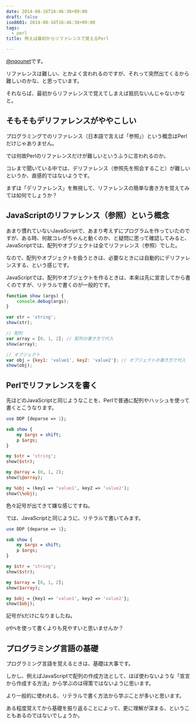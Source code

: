 ```yaml
---
date: 2014-08-16T16:46:30+09:00
draft: false
iso8601: 2014-08-16T16:46:30+09:00
tags:
  - perl
title: 例えば最初からリファレンスで覚えるPerl

---
```


[@nqounet](https://twitter.com/nqounet)です。

リファレンスは難しい、とかよく言われるのですが、それって突然出てくるから難しいのかな、と思っています。

それならば、最初からリファレンスで覚えてしまえば抵抗ないんじゃないかなと。

## そもそもデリファレンスがややこしい

プログラミングでのリファレンス（日本語で言えば「参照」）という概念はPerlだけじゃありません。

では何故Perlのリファレンスだけが難しいというふうに言われるのか。

コレまで聞いている中では、デリファレンス（参照先を照会すること）が難しいというか、直感的ではないようです。

まずは「デリファレンス」を無視して、リファレンスの簡単な書き方を覚えてみては如何でしょうか？

## JavaScriptのリファレンス（参照）という概念

あまり慣れていないJavaScriptで、あまり考えずにプログラムを作っていたのですが、ある時、何故コレがちゃんと動くのか、と疑問に思って確認してみると、JavaScriptでは、配列やオブジェクトは全てリファレンス（参照）でした。

なので、配列やオブジェクトを扱うときは、必要なときには自動的にデリファレンスする、という感じです。

JavaScriptでは、配列やオブジェクトを作るときは、本来は先に宣言してから書くのですが、リテラルで書くのが一般的です。

```javascript
function show (args) {
    console.debug(args);
}

var str = 'string';
show(str);

// 配列
var array = [0, 1, 2]; // 配列の書き方で代入
show(array);

// オブジェクト
var obj = {key1: 'value1', key2: 'value2'}; // オブジェクトの書き方で代入
show(obj);
```

## Perlでリファレンスを書く

先ほどのJavaScriptと同じようなことを、Perlで普通に配列やハッシュを使って書くとこうなります。

```perl
use DDP {deparse => 1};

sub show {
    my $args = shift;
    p $args;
}

my $str = 'string';
show($str);

my @array = (0, 1, 2);
show(\@array);

my %obj = (key1 => 'value1', key2 => 'value2');
show(\%obj);
```

色々記号が出てきて嫌な感じですね。

では、JavaScriptと同じように、リテラルで書いてみます。

```perl
use DDP {deparse => 1};

sub show {
    my $args = shift;
    p $args;
}

my $str = 'string';
show($str);

my $array = [0, 1, 2];
show($array);

my $obj = {key1 => 'value1', key2 => 'value2'};
show($obj);
```

記号が`$`だけになりましたね。

`@`や`%`を使って書くよりも見やすいと思いませんか？

## プログラミング言語の基礎

プログラミング言語を覚えるときは、基礎は大事です。

しかし、例えばJavaScriptで配列の作成方法として、ほぼ使わないような「宣言から作成する方法」から学ぶのは得策ではないように思います。

より一般的に使われる、リテラルで書く方法から学ぶことが多いと思います。

ある程度覚えてから基礎を振り返ることによって、更に理解が深まる、ということもあるのではないでしょうか。
